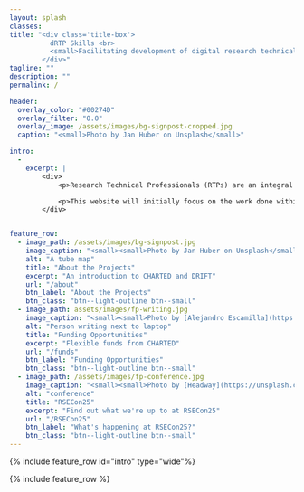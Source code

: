 ```yaml
---
layout: splash
classes: 
title: "<div class='title-box'>
          dRTP Skills <br>
          <small>Facilitating development of digital research technical skills</small>
        </div>"
tagline: ""
description: "" 
permalink: /

header:
  overlay_color: "#00274D" 
  overlay_filter: "0.0"
  overlay_image: /assets/images/bg-signpost-cropped.jpg
  caption: "<small>Photo by Jan Huber on Unsplash</small>"

intro: 
  -
    excerpt: |
        <div>
            <p>Research Technical Professionals (RTPs) are an integral part of the modern process of scientific discovery. The goal of this website is to facilitate the process of discovery and development of digital research technical skills. </p>  

            <p>This website will initially focus on the work done within two projects: DRIFT and CHARTED, and later expand to include an overview of the dRTP ecosystem.</p>  
        </div>


feature_row:
  - image_path: /assets/images/bg-signpost.jpg
    image_caption: "<small><small>Photo by Jan Huber on Unsplash</small></small>"
    alt: "A tube map"
    title: "About the Projects"
    excerpt: "An introduction to CHARTED and DRIFT"
    url: "/about"
    btn_label: "About the Projects"
    btn_class: "btn--light-outline btn--small"
  - image_path: assets/images/fp-writing.jpg
    image_caption: "<small><small>Photo by [Alejandro Escamilla](https://unsplash.com/@alejandroescamilla?utm_source=unsplash&utm_medium=referral&utm_content=creditCopyText) on [Unsplash](https://unsplash.com/photos/y83Je1OC6Wc?utm_source=unsplash&utm_medium=referral&utm_content=creditCopyText)</small></small>"
    alt: "Person writing next to laptop"
    title: "Funding Opportunities"
    excerpt: "Flexible funds from CHARTED"
    url: "/funds"
    btn_label: "Funding Opportunities"
    btn_class: "btn--light-outline btn--small"
  - image_path: /assets/images/fp-conference.jpg
    image_caption: "<small><small>Photo by [Headway](https://unsplash.com/@headwayio?utm_content=creditCopyText&utm_medium=referral&utm_source=unsplash) on [Unsplash](https://unsplash.com/photos/crowd-of-people-sitting-on-chairs-inside-room-F2KRf_QfCqw?utm_content=creditCopyText&utm_medium=referral&utm_source=unsplash)</small></small>"
    alt: "conference"
    title: "RSECon25"
    excerpt: "Find out what we're up to at RSECon25"
    url: "/RSECon25"
    btn_label: "What's happening at RSECon25?"
    btn_class: "btn--light-outline btn--small"
---
```


{% include feature_row id="intro" type="wide"%}


{% include feature_row %}